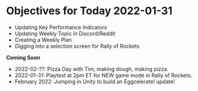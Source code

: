 # Objectives for Today 2022-01-31

- Updating Key Performance Indicators
- Updating Weekly Topic in Discord/Reddit
- Creating a Weekly Plan
- Digging into a selection screen for Rally of Rockets

**Coming Soon**

- 2022-02-??: Pizza Day with Tim, making dough, making pizza.
- 2022-01-31: Playtest at 2pm ET for NEW game mode in Rally of Rockets.
- February 2022: Jumping in Unity to build an Eggcelerate! update!
